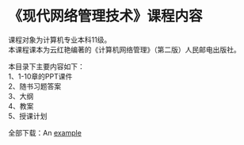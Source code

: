《现代网络管理技术》课程内容
====


课程对象为计算机专业本科11级。   
本课程课本为云红艳编著的《计算机网络管理》（第二版）人民邮电出版社。  
   
本目录下主要内容如下：  
1、1-10章的PPT课件   
2、随书习题答案    
3、大纲    
4、教案   
5、授课计划  
   
全部下载：An [example](https://github.com/onpm/2014/archive/master.zip "Title")   

